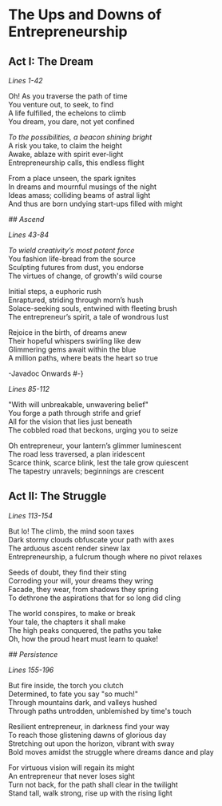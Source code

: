 # The Ups and Downs of Entrepreneurship

## Act I: The Dream

_Lines 1-42_

Oh! As you traverse the path of time  
You venture out, to seek, to find  
A life fulfilled, the echelons to climb  
You dream, you dare, not yet confined

_To the possibilities, a beacon shining bright_  
A risk you take, to claim the height  
Awake, ablaze with spirit ever-light  
Entrepreneurship calls, this endless flight

From a place unseen, the spark ignites  
In dreams and mournful musings of the night  
Ideas amass; colliding beams of astral light  
And thus are born undying start-ups filled with might

_## Ascend_

_Lines 43-84_

_To wield creativity’s most potent force_  
You fashion life-bread from the source  
Sculpting futures from dust, you endorse  
The virtues of change, of growth's wild course

Initial steps, a euphoric rush  
Enraptured, striding through morn’s hush  
Solace-seeking souls, entwined with fleeting brush  
The entrepreneur’s spirit, a tale of wondrous lust

Rejoice in the birth, of dreams anew  
Their hopeful whispers swirling like dew  
Glimmering gems await within the blue  
A million paths, where beats the heart so true

-Javadoc Onwards #-}

_Lines 85-112_

"With will unbreakable, unwavering belief"  
You forge a path through strife and grief  
All for the vision that lies just beneath  
The cobbled road that beckons, urging you to seize

Oh entrepreneur, your lantern’s glimmer luminescent  
The road less traversed, a plan iridescent  
Scarce think, scarce blink, lest the tale grow quiescent  
The tapestry unravels; beginnings are crescent

## Act II: The Struggle

_Lines 113-154_

But lo! The climb, the mind soon taxes  
Dark stormy clouds obfuscate your path with axes  
The arduous ascent render sinew lax  
Entrepreneurship, a fulcrum though where no pivot relaxes

Seeds of doubt, they find their sting  
Corroding your will, your dreams they wring  
Facade, they wear, from shadows they spring  
To dethrone the aspirations that for so long did cling

The world conspires, to make or break  
Your tale, the chapters it shall make  
The high peaks conquered, the paths you take  
Oh, how the proud heart must learn to quake!

_## Persistence_ 

_Lines 155-196_

But fire inside, the torch you clutch  
Determined, to fate you say "so much!"  
Through mountains dark, and valleys hushed  
Through paths untrodden, unblemished by time's touch

Resilient entrepreneur, in darkness find your way  
To reach those glistening dawns of glorious day  
Stretching out upon the horizon, vibrant with sway  
Bold moves amidst the struggle where dreams dance and play

For virtuous vision will regain its might  
An entrepreneur that never loses sight  
Turn not back, for the path shall clear in the twilight  
Stand tall, walk strong, rise up with the rising light